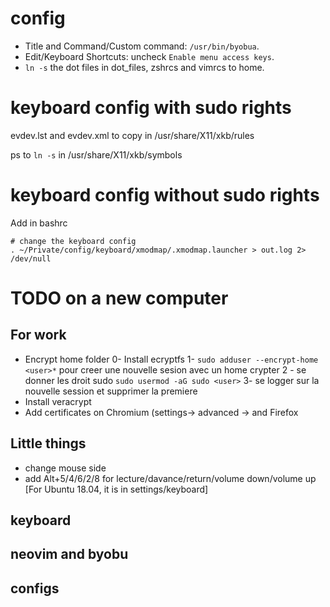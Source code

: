 # config
- Title and Command/Custom command: `/usr/bin/byobua`.
- Edit/Keyboard Shortcuts: uncheck `Enable menu access keys`.
- `ln -s` the dot files in dot_files, zshrcs and vimrcs to home.

# keyboard config with sudo rights
evdev.lst and evdev.xml to copy in /usr/share/X11/xkb/rules

ps to `ln -s` in /usr/share/X11/xkb/symbols

# keyboard config without sudo rights

Add in bashrc
```
# change the keyboard config
. ~/Private/config/keyboard/xmodmap/.xmodmap.launcher > out.log 2> /dev/null

```

# TODO on a new computer

## For work
- Encrypt home folder
   0- Install ecryptfs
   1- `sudo adduser --encrypt-home <user>*` pour creer une nouvelle sesion avec un home crypter
   2 - se donner les droit sudo `sudo usermod -aG sudo <user>`
   3- se logger sur la nouvelle session et supprimer la premiere
- Install veracrypt
- Add certificates on Chromium (settings-> advanced ->  and Firefox

## Little things
- change mouse side
- add Alt+5/4/6/2/8 for lecture/davance/return/volume down/volume up [For Ubuntu 18.04, it is in settings/keyboard]

## keyboard

## neovim and byobu

## configs
